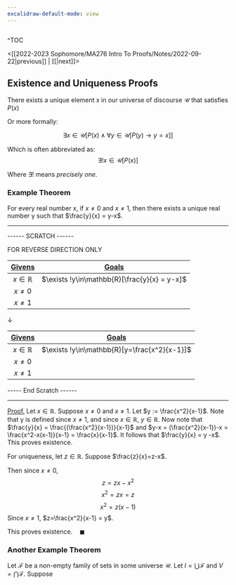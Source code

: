 ```yaml
---
excalidraw-default-mode: view
---
```



```toc

```

^TOC

<[[2022-2023 Sophomore/MA276 Intro To Proofs/Notes/2022-09-22|previous]] | [[|next]]>


## Existence and Uniqueness Proofs

There exists a unique element x in our universe of discourse $\mathcal{U}$ that satisfies $P(x)$

Or more formally:

$$\exists x \in \mathcal{U}[P(x) \land \forall y \in \mathcal{U}[P(y) \to y= x]]$$ 

Which is often abbreviated as:
$$\exists ! x \in \mathcal{U}[P(x)]$$

Where $\exists !$ means *precisely one*.


### Example Theorem

For every real number x, if $x \neq 0$ and $x \neq 1$, then there exists a unique real number y such that $\frac{y}{x} = y-x$.

---
------ SCRATCH ------

FOR REVERSE DIRECTION ONLY

|<u>Givens</u>|<u>Goals</u>|
| :---: | :---: |
|$x \in \mathbb{R}$|$\exists !y\in\mathbb{R}[\frac{y}{x} = y-x]$|
|$x \neq 0$||
|$x \neq 1$||

$\downarrow$

|<u>Givens</u>|<u>Goals</u>|
| :---: | :---: |
|$x \in \mathbb{R}$|$\exists !y\in\mathbb{R}[y=\frac{x^2}{x-1}]$|
|$x \neq 0$||
|$x \neq 1$||



----- End Scratch ------

---

<u>Proof.</u> Let $x\in\mathbb{R}$. Suppose $x\neq 0$ and $x\neq 1$. Let $y := \frac{x^2}{x-1}$. Note that y is defined since $x\neq 1$, and since $x\in\mathbb{R}$, $y\in\mathbb{R}$. Now note that $\frac{y}{x} = \frac{(\frac{x^2}{x-1})}{x-1}$ and $y-x = (\frac{x^2}{x-1})-x = \frac{x^2-x(x-1)}{x-1} = \frac{x}{x-1}$. It follows that $\frac{y}{x} = y -x$. This proves existence.

For uniqueness, let $z\in\mathbb{R}$. Suppose $\frac{z}{x}=z-x$.


Then since $x\neq0$,
$$z = zx-x^2$$
$$x^2=zx=z$$
$$x^2=z(x-1)$$
Since $x\neq1$, $z=\frac{x^2}{x-1} = y$.

This proves existence.$\quad\blacksquare$

### Another Example Theorem

Let $\mathcal{F}$ be a non-empty family of sets in some universe $\mathcal{U}$. Let $I=\bigcup\mathcal{F}$ and $V = \bigcap\mathcal{F}$. Suppose

